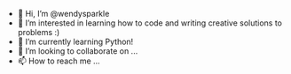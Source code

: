 - 👋 Hi, I’m @wendysparkle
- 👀 I’m interested in learning how to code and writing creative solutions to problems :)
- 🌱 I’m currently learning Python!
- 💞️ I’m looking to collaborate on ...
- 📫 How to reach me ...

<!---
wendysparkle/wendysparkle is a ✨ special ✨ repository because its `README.md` (this file) appears on your GitHub profile.
You can click the Preview link to take a look at your changes.
--->
